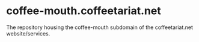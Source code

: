 # coffee-mouth.coffeetariat.net
The repository housing the coffee-mouth subdomain of the coffeetariat.net website/services.
